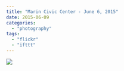 ```yaml
---
title: "Marin Civic Center - June 6, 2015"
date: 2015-06-09
categories: 
  - "photography"
tags: 
  - "flickr"
  - "ifttt"
---
```


![](https://farm1.staticflickr.com/522/18441505270_a0f7df76ac_b.jpg)
